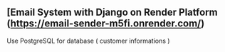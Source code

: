 ## [Email System with Django on Render Platform (https://email-sender-m5fi.onrender.com/)
Use PostgreSQL for database ( customer informations )
